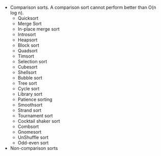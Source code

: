 - Comparison sorts. A comparison sort cannot perform better than O(n log n).
  - Quicksort
  - Merge Sort
  - In-place merge sort
  - Introsort
  - Heapsort
  - Block sort
  - Quadsort
  - Timsort
  - Selection sort
  - Cubesort
  - Shellsort
  - Bubble sort
  - Tree sort
  - Cycle sort
  - Library sort
  - Patience sorting
  - Smoothsort
  - Strand sort
  - Tournament sort
  - Cocktail shaker sort
  - Combsort
  - Gnomesort
  - UnShuffle sort
  - Odd-even sort
- Non-comparison sorts
